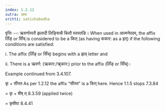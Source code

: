 ```yaml
---
index: 1.2.12
sutra: उश्च
vritti: satishabodha
---
```



वृत्तिः --: ऋवर्णात्परौ झलादी लिङ्सिचौ कितौ स्तस्तङि। When used in आत्मनेपदम्, the affix लिँङ् or सिँच् is considered to be a कित् (as having ककार: as a इत्) if the following conditions are satisfied:

i. The affix (लिँङ् or सिँच्) begins with a झल् letter and

ii. There is a ऋवर्ण: (ऋकार:/ॠकार:) prior to the affix (लिँङ् or सिँच्)।


Example continued from 3.4.107.


कृ + सीस्त As per 1.2.12 the affix “सीस्त” is a कित् here. Hence 1.1.5 stops 7.3.84

= कृ + षीष् त् 8.3.59 (applied twice)

= कृषीष्ट 8.4.41

